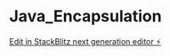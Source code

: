 # Java_Encapsulation

[Edit in StackBlitz next generation editor ⚡️](https://stackblitz.com/~/github.com/JMiranda87/Java_Encapsulation)